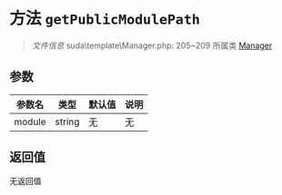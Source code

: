 # 方法 `getPublicModulePath`

> *文件信息* suda\template\Manager.php: 205~209
> 所属类 [Manager](../Manager.md)




## 参数


| 参数名 | 类型 | 默认值 | 说明 |
|--------|-----|-------|-------|
| module |  string | 无 | 无 |



## 返回值

无返回值
